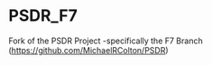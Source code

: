 # PSDR_F7
Fork of the PSDR Project -specifically the F7 Branch (https://github.com/MichaelRColton/PSDR)
